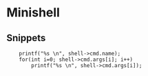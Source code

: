 # Minishell

## Snippets

```
	printf("%s \n", shell->cmd.name);
	for(int i=0; shell->cmd.args[i]; i++)
		printf("%s \n", shell->cmd.args[i]);
```